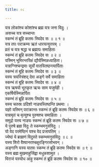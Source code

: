 ```yaml
---
title: ०८

---
```

यत्र लोकांश्च कोशांश्च ब्रह्म यत्र जना विदुः ।  
असच्च यत्र सच्चान्तः  
स्कम्भं तं ब्रूहि कतमः स्विदेव सः ॥ ॥ १ ॥  
यत्र तपः पराक्रम्य ऋतं धारयत्युत्तरम् ।  
व्रतं च यत्र श्रद्धा च ब्रह्मापः समाहिताः  
स्कम्भं तं ब्रूहि कतमः स्विदेव सः ॥ २ ॥  
यस्मिन् भूमिरन्तरिक्षं द्यौर्यस्मिन्नध्याहिता।  
यत्राग्निश्चन्द्रमाः सूर्यो वातस्तिष्ठन्त्यार्पिताः  
स्कम्भं तं बूहि कतमः स्विदेव सः ॥ ३ ॥  
यस्य त्रयस्त्रिंशद् देवा अङ्गे सर्वे समाहिताः  
स्कम्भं तं बूहि कतमः स्विदेव सः ॥ ४ ॥  
यत्र ऋषयो भूतकृत ऋचः साम यजुर्मही ।  
एकर्षिर्यस्मिन्नार्पितः  
स्कम्भं तं ब्रूहि कतमः स्विदेव सः ॥ ५ ॥  
यस्य चतस्रः प्रदिशो नाड्यस्तिष्ठन्ति प्रथमाः ।  
यज्ञो यस्मिन् पराक्रान्तः स्कम्भं तं ब्रूहि कतमः स्विदेव सः ॥ ६ ॥  
यत्रामृतं च मृत्युश्च पुरुषश्च समाहिताः ।  
समुद्रो यस्य नाड्यः स्कम्भं तं ब्रूहि कतमः स्विदेव सः ॥ ७ ॥  
ये पुरुषे ब्रह्म विदुः ते स्कम्भमनुसंविदुः ।  
यो वेद परमेष्ठिनं यश्च वेद प्रजापतिम् ।  
ज्येष्ठं ये ब्राह्मणं विदुस्ते स्कम्भमनुसंविदुः ॥ ८ ॥  
यस्य शिरो वैश्वानरश्चक्षुरङ्गिरसोभवन् ।  
अङ्गानि यस्य यातवः स्कम्भ तं ब्रूहि कतमः स्विदेव सः ॥ ९ ॥  
यस्य ब्रह्म मुखमाहुर्जिह्वा मधुकशामुत ।  
विराजं यस्योध आहु स्कम्भं तं ब्रूहि कतमः स्विदेव सः ॥ १० ॥  